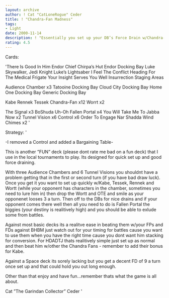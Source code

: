 ```yaml
---
layout: archive
author: ! Cat "CatLoneRogue" Ceder
title: ! "Chandra-Fan Madness"
tags:
- Light
date: 2000-11-14
description: ! "Essentially you set up your DB’s Force Drain w/Chandra-Fans and Fallen Portal their guys."
rating: 4.5
---
```

Cards: 

'There Is Good In Him
Endor Chief Chirpa’s Hut
Endor Docking Bay
Luke Skywalker, Jedi Knight
Luke’s Lightsaber
I Feel The Conflict
Heading For The Medical Frigate
Your Insight Serves You Well
Insurrection
Staging Areas

Audience Chamber x3
Tatooine Docking Bay
Cloud City Docking Bay
Home One Docking Bay
 Generic Docking Bay

Kabe
Rennek
Tessek
Chandra-Fan x12
Worrt x2

The Signal x3
BoShuda
Uh-Oh
Fallen Portal x4
You Will Take Me To Jabba Now x2
Tunnel Vision x6
Control x6
Order To Engage
Nar Shadda Wind Chimes x2
'

Strategy: '

-I removed a Control and added a Bargaining Table-

This is another ”FUN” deck (please dont rate me bad on a fun deck) that I use in the local tournaments to play. Its designed for quick set up and good force draining.

With three Audience Chambers and 6 Tunnel Visions you shouldnt have a problem getting that in the first or second turn (if you have bad draw luck). Once you get it you want to set up quickly w/Kabe, Tessek, Rennek and Wortt (while your opponent has characters in the chamber, sometimes you need to lure him in) then drop the Wortt and OTE and smile as your opponenet looses 3 a turn. Then off to the DBs for nice drains and if your opponent comes there well then all you need to do is Fallen Portal the biggies (your destiny is realitively high) and you should be able to exlude some from battles.

Against most basic decks its a realitve ease in beating them w/your FPs and FDs against BHBM just watch out for your timing for battles cause you want to use them when you have the right time cause you dont want him stacking for conversion. For HDADTJ thats realitively simple just set up as normal and then beat him w/other the Chandra Fans - remember to add their bonus for Kabe.

Against a Space deck its sorely lacking but you get a decent FD of 9 a turn once set up and that could hold you out long enough.

Other than that enjoy and have fun...remember thats what the game is all about.

Cat ”The Garindan Collector” Ceder  '